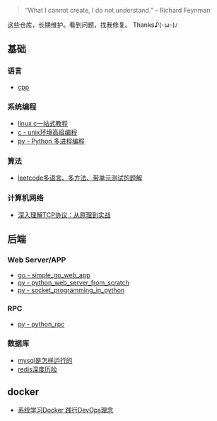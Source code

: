 > “What I cannot create, I do not understand.” – Richard Feynman

这些仓库，长期维护。看到问题，找我修复。 Thanks♪(･ω･)ﾉ

## 基础

### 语言

- [cpp]()

### 系统编程

- [linux c一站式教程](https://github.com/LeoSirius/tutorial_linux_c)
- [c - unix环境高级编程](https://github.com/LeoSirius/tutorial_apue)
- [py - Python 多进程编程](https://github.com/LeoSirius/tutorial_python_multi_process)

### 算法

- [leetcode多语言、多方法、带单元测试的题解](https://github.com/LeoSirius/leetcode_solutions)

### 计算机网络

- [深入理解TCP协议：从原理到实战](https://leosirius.github.io/blog/%E6%95%99%E7%A8%8B/%E6%B7%B1%E5%85%A5%E7%90%86%E8%A7%A3TCP%E5%8D%8F%E8%AE%AE%EF%BC%9A%E4%BB%8E%E5%8E%9F%E7%90%86%E5%88%B0%E5%AE%9E%E6%88%98%EF%BC%88%E6%8E%98%E9%87%91%E7%AC%94%E8%AE%B0%EF%BC%89/03_TCP%E6%A6%82%E8%BF%B0/)

## 后端

### Web Server/APP

- [go - simple_go_web_app](https://github.com/LeoSirius/simple_go_web_app)
- [py - python_web_server_from_scratch](https://github.com/LeoSirius/python_web_server_from_scratch)
- [py - socket_programming_in_python](https://github.com/LeoSirius/tutorial_socket_programming_in_python)

### RPC

- [py - python_rpc](https://github.com/LeoSirius/tutorial_python_rpc)

### 数据库

- [mysql是怎样运行的](https://leosirius.github.io/blog/%E6%95%99%E7%A8%8B/mysql%E6%98%AF%E6%80%8E%E6%A0%B7%E8%BF%90%E8%A1%8C%E7%9A%84%EF%BC%88%E6%8E%98%E9%87%91%E7%AC%94%E8%AE%B0%EF%BC%89/02_%E5%88%9D%E8%AF%86mysql/)
- [redis深度历险](https://leosirius.github.io/blog/%E6%95%99%E7%A8%8B/redis%E6%B7%B1%E5%BA%A6%E5%8E%86%E9%99%A9%EF%BC%88%E6%8E%98%E9%87%91%E7%AC%94%E8%AE%B0%EF%BC%89/01_Redis%E5%9F%BA%E7%A1%80%E6%95%B0%E6%8D%AE%E7%BB%93%E6%9E%84/)

## docker

- [系统学习Docker 践行DevOps理念](https://github.com/LeoSirius/tutorial_mooc_docker_devops)
